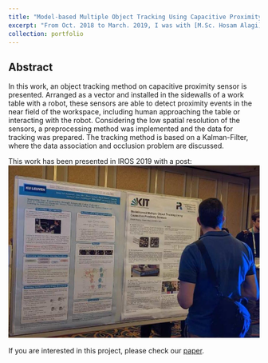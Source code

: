 ```yaml
---
title: "Model-based Multiple Object Tracking Using Capacitive Proximity Sensors"
excerpt: "From Oct. 2018 to March. 2019, I was with [M.Sc. Hosam Alagi](http://www.ipr.kit.edu/mitarbeiter_2150.php) and [Prof. Dr.-Ing Bjoern Hein](http://www.ipr.kit.edu/mitarbeiter_2150.php) to develop an object tracking method on capacitive proximity sensor.<br/><img src='/images/project/ipr_profile.png'>"
collection: portfolio
---
```


## Abstract
In this work, an object tracking method on capacitive proximity sensor is presented. Arranged as a vector and installed in the sidewalls of a work table with a robot, these sensors are able to detect proximity events in the near field of the workspace, including human approaching the table or interacting with the robot. Considering the low spatial resolution of the sensors, a preprocessing method was implemented and the data for tracking was prepared. The tracking method is based on a Kalman-Filter, where the data association and occlusion problem are discussed.


This work has been presented in IROS 2019 with a post:
<img src='/images/project/ipr_post_crop.jpeg'>

If you are interested in this project, please check our [paper](https://hri.iit.it/storage/iros-workshop2019/IROS-EPHRC_2019_paper_1.pdf).